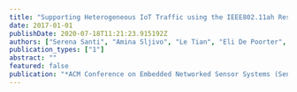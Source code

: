 ```yaml
---
title: "Supporting Heterogeneous IoT Traffic using the IEEE802.11ah Restricted Access Window"
date: 2017-01-01
publishDate: 2020-07-18T11:21:23.915192Z
authors: ["Serena Santi", "Amina Sljivo", "Le Tian", "Eli De Poorter", "Jeroen Hoebeke", "Jeroen Famaey"]
publication_types: ["1"]
abstract: ""
featured: false
publication: "*ACM Conference on Embedded Networked Sensor Systems (SenSys) [demo]*"
---
```


